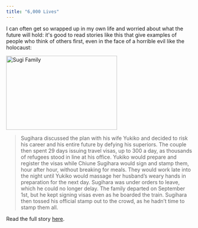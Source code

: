 ```yaml
---
title: "6,000 Lives"
---
```

<p>I can often get so wrapped up in my own life and worried about what the future will hold:  it's good to read stories  like this that give examples of people who think of others first, even in the face of a horrible evil like the holocaust:</p>
<p><img src="https://chrisenns.com/wp-content/uploads/2009/11/550_sugifamilysmall-300x200.jpg" alt="Sugi Family" title="Sugi Family" width="300" height="200" class="aligncenter size-medium wp-image-1890" /></p>
<blockquote><p>Sugihara discussed the plan with his wife Yukiko and decided to risk his career and his entire future by defying his superiors. The couple then spent 29 days issuing travel visas, up to 300 a day, as thousands of refugees stood in line at his office. Yukiko would prepare and register the visas while Chiune Sugihara would sign and stamp them, hour after hour, without breaking for meals. They would work late into the night until Yukiko would massage her husband’s weary hands in preparation for the next day. Sugihara was under orders to leave, which he could no longer delay. The family departed on September 1st, but he kept signing visas even as he boarded the train. Sugihara then tossed his official stamp out to the crowd, as he hadn’t time to stamp them all.</p></blockquote>
<p>Read the full story <a href="http://www.mentalfloss.com/blogs/archives/39821">here</a>.</p>
